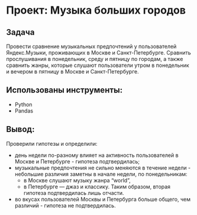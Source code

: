 # Проект: Музыка больших городов

## Задача
Провести сравнение музыкальных предпочтений у пользователей Яндекс.Музыки, проживающих в Москве и Санкт-Петербурге. Сравнить прослушивания в понедельник, среду и пятницу по городам, а также сравнить жанры, которые слушают пользователи утром в понедельник и вечером в пятницу в Москве и Санкт-Петербурге.

## Использованы инструменты:

- Python 
- Pandas

## Вывод:

Проверили гипотезы и определили:

- день недели по-разному влияет на активность пользователей в Москве и Петербурге - гипотеза подтвердилась;
- музыкальные предпочтения не сильно меняются в течение недели - небольшие различия заметны в начале недели, по понедельникам:
    - в Москве слушают музыку жанра “world”,
    - в Петербурге — джаз и классику.
Таким образом, вторая гипотеза подтвердилась лишь отчасти.
- во вкусах пользователей Москвы и Петербурга больше общего, чем различий - гипотеза не подтвердилась.

